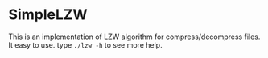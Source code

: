 SimpleLZW
=========

This is an implementation of LZW algorithm for  compress/decompress files. It easy to use. type `./lzw -h` to see more help.
